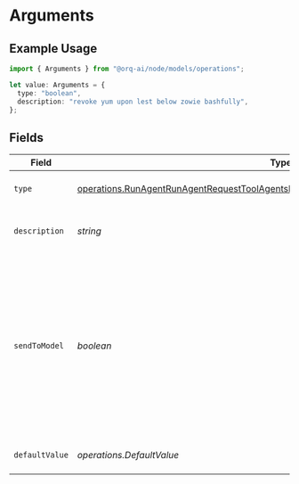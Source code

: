 # Arguments

## Example Usage

```typescript
import { Arguments } from "@orq-ai/node/models/operations";

let value: Arguments = {
  type: "boolean",
  description: "revoke yum upon lest below zowie bashfully",
};
```

## Fields

| Field                                                                                                                                                                                          | Type                                                                                                                                                                                           | Required                                                                                                                                                                                       | Description                                                                                                                                                                                    |
| ---------------------------------------------------------------------------------------------------------------------------------------------------------------------------------------------- | ---------------------------------------------------------------------------------------------------------------------------------------------------------------------------------------------- | ---------------------------------------------------------------------------------------------------------------------------------------------------------------------------------------------- | ---------------------------------------------------------------------------------------------------------------------------------------------------------------------------------------------- |
| `type`                                                                                                                                                                                         | [operations.RunAgentRunAgentRequestToolAgentsRequestRequestBodySettingsTools12HttpType](../../models/operations/runagentrunagentrequesttoolagentsrequestrequestbodysettingstools12httptype.md) | :heavy_check_mark:                                                                                                                                                                             | The type of the argument.                                                                                                                                                                      |
| `description`                                                                                                                                                                                  | *string*                                                                                                                                                                                       | :heavy_check_mark:                                                                                                                                                                             | A description of the argument.                                                                                                                                                                 |
| `sendToModel`                                                                                                                                                                                  | *boolean*                                                                                                                                                                                      | :heavy_minus_sign:                                                                                                                                                                             | Whether to send the argument to the model. If set to false, the argument will not be sent to the model and needs to be provided by the user or it will be left blank.                          |
| `defaultValue`                                                                                                                                                                                 | *operations.DefaultValue*                                                                                                                                                                      | :heavy_minus_sign:                                                                                                                                                                             | The default value of the argument.                                                                                                                                                             |